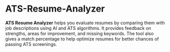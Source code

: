 # ATS-Resume-Analyzer
**ATS Resume Analyzer** helps you evaluate resumes by comparing them with job descriptions using AI and ATS algorithms. It provides feedback on strengths, areas for improvement, and missing keywords. The tool also gives a match percentage to help optimize resumes for better chances of passing ATS screenings.
